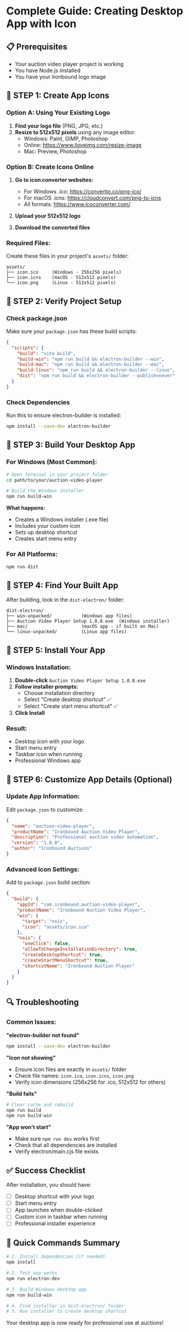 # Complete Guide: Creating Desktop App with Icon

## 📋 Prerequisites
- Your auction video player project is working
- You have Node.js installed
- You have your Ironbound logo image

## 🎯 STEP 1: Create App Icons

### Option A: Using Your Existing Logo
1. **Find your logo file** (PNG, JPG, etc.)
2. **Resize to 512x512 pixels** using any image editor:
   - Windows: Paint, GIMP, Photoshop
   - Online: https://www.iloveimg.com/resize-image
   - Mac: Preview, Photoshop

### Option B: Create Icons Online
1. **Go to icon converter websites:**
   - For Windows .ico: https://convertio.co/png-ico/
   - For macOS .icns: https://cloudconvert.com/png-to-icns
   - All formats: https://www.icoconverter.com/

2. **Upload your 512x512 logo**
3. **Download the converted files**

### Required Files:
Create these files in your project's `assets/` folder:
```
assets/
├── icon.ico     (Windows - 256x256 pixels)
├── icon.icns    (macOS - 512x512 pixels)
└── icon.png     (Linux - 512x512 pixels)
```

## 🔧 STEP 2: Verify Project Setup

### Check package.json
Make sure your `package.json` has these build scripts:
```json
{
  "scripts": {
    "build": "vite build",
    "build-win": "npm run build && electron-builder --win",
    "build-mac": "npm run build && electron-builder --mac", 
    "build-linux": "npm run build && electron-builder --linux",
    "dist": "npm run build && electron-builder --publish=never"
  }
}
```

### Check Dependencies
Run this to ensure electron-builder is installed:
```bash
npm install --save-dev electron-builder
```

## 🚀 STEP 3: Build Your Desktop App

### For Windows (Most Common):
```bash
# Open terminal in your project folder
cd path/to/your/auction-video-player

# Build the Windows installer
npm run build-win
```

**What happens:**
- Creates a Windows installer (.exe file)
- Includes your custom icon
- Sets up desktop shortcut
- Creates start menu entry

### For All Platforms:
```bash
npm run dist
```

## 📁 STEP 4: Find Your Built App

After building, look in the `dist-electron/` folder:

```
dist-electron/
├── win-unpacked/           (Windows app files)
├── Auction Video Player Setup 1.0.0.exe  (Windows installer)
├── mac/                    (macOS app - if built on Mac)
└── linux-unpacked/         (Linux app files)
```

## 💾 STEP 5: Install Your App

### Windows Installation:
1. **Double-click** `Auction Video Player Setup 1.0.0.exe`
2. **Follow installer prompts:**
   - Choose installation directory
   - Select "Create desktop shortcut" ✅
   - Select "Create start menu shortcut" ✅
3. **Click Install**

### Result:
- Desktop icon with your logo
- Start menu entry
- Taskbar icon when running
- Professional Windows app

## 🎨 STEP 6: Customize App Details (Optional)

### Update App Information:
Edit `package.json` to customize:
```json
{
  "name": "auction-video-player",
  "productName": "Ironbound Auction Video Player",
  "description": "Professional auction video automation",
  "version": "1.0.0",
  "author": "Ironbound Auctions"
}
```

### Advanced Icon Settings:
Add to `package.json` build section:
```json
{
  "build": {
    "appId": "com.ironbound.auction-video-player",
    "productName": "Ironbound Auction Video Player",
    "win": {
      "target": "nsis",
      "icon": "assets/icon.ico"
    },
    "nsis": {
      "oneClick": false,
      "allowToChangeInstallationDirectory": true,
      "createDesktopShortcut": true,
      "createStartMenuShortcut": true,
      "shortcutName": "Ironbound Auction Player"
    }
  }
}
```

## 🔍 Troubleshooting

### Common Issues:

**"electron-builder not found"**
```bash
npm install --save-dev electron-builder
```

**"Icon not showing"**
- Ensure icon files are exactly in `assets/` folder
- Check file names: `icon.ico`, `icon.icns`, `icon.png`
- Verify icon dimensions (256x256 for .ico, 512x512 for others)

**"Build fails"**
```bash
# Clear cache and rebuild
npm run build
npm run build-win
```

**"App won't start"**
- Make sure `npm run dev` works first
- Check that all dependencies are installed
- Verify electron/main.cjs file exists

## ✅ Success Checklist

After installation, you should have:
- [ ] Desktop shortcut with your logo
- [ ] Start menu entry
- [ ] App launches when double-clicked
- [ ] Custom icon in taskbar when running
- [ ] Professional installer experience

## 🎯 Quick Commands Summary

```bash
# 1. Install dependencies (if needed)
npm install

# 2. Test app works
npm run electron-dev

# 3. Build Windows desktop app
npm run build-win

# 4. Find installer in dist-electron/ folder
# 5. Run installer to create desktop shortcut
```

Your desktop app is now ready for professional use at auctions!